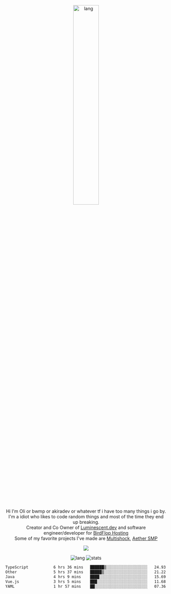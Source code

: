 <p align="center">
 <a href="https://luminescent.dev">
  <img width="40%" alt="lang" src="https://github.com/bwmp/bwmp/blob/main/l_10.png?raw=true" />
 </a>
</p>

<p align="center">
 Hi I'm Oli or bwmp or akiradev or whatever tf i have too many things i go by.<br>
 I'm a idiot who likes to code random things and most of the time they end up breaking.<br>
 Creator and Co Owner of <a href="https://luminescent.dev">Luminescent.dev</a> and software engineer/developer for <a href="https://www.birdflop.com">BirdFlop Hosting</a><br>
 Some of my favorite projects I've made are <a href="https://github.com/PiShock-Inc/MultiShock">Multishock</a>, <a href="https://www.aethersmp.com">Aether SMP</a>
</p>

<p align="center">
  <a href="https://discord.com/users/798738506859282482"><img align="center" src="https://lanyard-profile-readme.vercel.app/api/798738506859282482?bg=433e4f&borderRadius=10px&showDisplayName=true&idleMessage=Probably%20sleeping"/></a>
</p>

<p align="center">
 <img alt="lang" src="https://github-readme-stats.vercel.app/api/top-langs/?username=bwmp&layout=compact&hide_border=true&langs_count=10&theme=transparent&custom_title=Languages" />
 <img alt="stats" src="https://github-readme-stats.vercel.app/api?username=bwmp&show_icons=true&hide_border=true&count_private=true&theme=transparent&custom_title=Statistics">
</p>
<p align="center">
 <!--START_SECTION:waka-->

```txt
TypeScript           6 hrs 36 mins   ██████▒░░░░░░░░░░░░░░░░░░   24.93 %
Other                5 hrs 37 mins   █████▒░░░░░░░░░░░░░░░░░░░   21.22 %
Java                 4 hrs 9 mins    ████░░░░░░░░░░░░░░░░░░░░░   15.69 %
Vue.js               3 hrs 5 mins    ███░░░░░░░░░░░░░░░░░░░░░░   11.68 %
YAML                 1 hr 57 mins    ██░░░░░░░░░░░░░░░░░░░░░░░   07.36 %
```

<!--END_SECTION:waka-->
</p>
